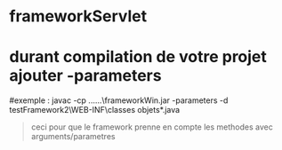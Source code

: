 # frameworkServlet
# durant compilation de votre projet ajouter -parameters 
#exemple :
javac -cp ..\..\..\frameworkWin.jar -parameters -d testFramework2\WEB-INF\classes objets\*.java 

> ceci pour que le framework prenne en compte les methodes avec arguments/parametres

